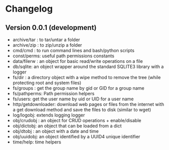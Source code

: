 # Changelog



## Version 0.0.1 (development)
- archive/tar : to tar/untar a folder
- archive/zip : to zip/unzip a folder
- cmd/cmd : to run command lines and bash/python scripts
- const/perms: useful path permissions constants 
- data/filerw : an object for basic read/write operations on a file
- db/sqlite: an object wrapper around the standard SQLITE3 library with a logger
- fs/dir : a directory object with a wipe method to remove the tree (while protecting root and system files)
- fs/groups : get the group name by gid or GID for a group name
- fs/pathperms: Path permission helpers
- fs/users: get the user name by uid or UID for a user name
- http/getdownloader: download web pages or files from the internet with a get download method and save the files to disk (similar to wget) 
- log/logobj: extends logging logger
- obj/crudobj : an object for CRUD operations + enable/disable
- obj/dictobj: an object that can be loaded from a dict
- obj/dtobj : an object with a date and time
- obj/uuidobj: an object identified by a UUID4 unique identifier
- time/help: time helpers
